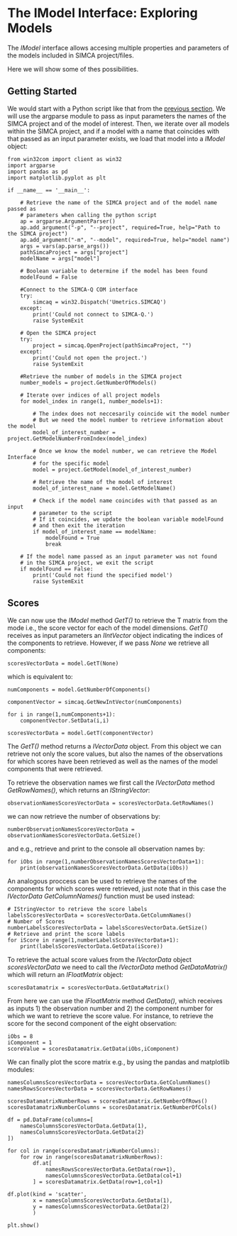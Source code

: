 # The IModel Interface: Exploring Models

The *IModel* interface allows accesing multiple properties and parameters of the models included in SIMCA project/files.

Here we will show some of thes possibilities.

## Getting Started

We would start with a Python script like that from the [previous section](../04_ModelInterface_0/ModelInterface_Introduction.md). We will use the argparse module to pass as input parameters the names of the SIMCA project and of the model of interest. Then, we iterate over all models within the SIMCA project, and if a model with a name that coincides with that passed as an input parameter exists, we load that model into a *IModel* object:
```
from win32com import client as win32
import argparse
import pandas as pd
import matplotlib.pyplot as plt

if __name__ == '__main__':

    # Retrieve the name of the SIMCA project and of the model name passed as
    # parameters when calling the python script
    ap = argparse.ArgumentParser()
    ap.add_argument("-p", "--project", required=True, help="Path to the SIMCA project")
    ap.add_argument("-m", "--model", required=True, help="model name")
    args = vars(ap.parse_args())
    pathSimcaProject = args["project"]
    modelName = args["model"]

    # Boolean variable to determine if the model has been found
    modelFound = False

    #Connect to the SIMCA-Q COM interface
    try:
        simcaq = win32.Dispatch('Umetrics.SIMCAQ')
    except:
        print('Could not connect to SIMCA-Q.')
        raise SystemExit

    # Open the SIMCA project
    try:
        project = simcaq.OpenProject(pathSimcaProject, "")
    except:
        print('Could not open the project.')
        raise SystemExit

    #Retrieve the number of models in the SIMCA project
    number_models = project.GetNumberOfModels() 

    # Iterate over indices of all project models
    for model_index in range(1, number_models+1):

        # The index does not neccesarily coincide wit the model number
        # But we need the model number to retrieve information about the model
        model_of_interest_number = project.GetModelNumberFromIndex(model_index)

        # Once we know the model number, we can retrieve the Model Interface
        # for the specific model
        model = project.GetModel(model_of_interest_number)

        # Retrieve the name of the model of interest
        model_of_interest_name = model.GetModelName()

        # Check if the model name coincides with that passed as an input
        # parameter to the script
        # If it coincides, we update the boolean variable modelFound
        # and then exit the iteration
        if model_of_interest_name == modelName:
            modelFound = True
            break

    # If the model name passed as an input parameter was not found
    # in the SIMCA project, we exit the script
    if modelFound == False:
        print('Could not fiund the specified model')
        raise SystemExit
```

## Scores

We can now use the *IModel* method *GetT()* to retrieve the T matrix from the mode i.e., the score vector for each of the model dimensions. *GetT()* receives as input parameters an *IIntVector* object indicating the indices of the components to retrieve. However, if we pass *None* we retrieve all components:
```
scoresVectorData = model.GetT(None)
```

which is equivalent to:
```
numComponents = model.GetNumberOfComponents()

componentVector = simcaq.GetNewIntVector(numComponents)

for i in range(1,numComponents+1):
    componentVector.SetData(i,i)

scoresVectorData = model.GetT(componentVector)
```

The *GetT()* method returns a *IVectorData* object. From this object we can retrieve not only the score values, but also the names of the observations for which scores have been retrieved as well as the names of the model components that were retrieved.

To retrieve the observation names we first call the *IVectorData* method *GetRowNames()*, which returns an *IStringVector*:
```
observationNamesScoresVectorData = scoresVectorData.GetRowNames()
```

we can now retrieve the number of observations by:
```
numberObservationNamesScoresVectorData = observationNamesScoresVectorData.GetSize()
```

and e.g., retrieve and print to the console all observation names by:
```
for iObs in range(1,numberObservationNamesScoresVectorData+1):
    print(observationNamesScoresVectorData.GetData(iObs))
```

An analogous proccess can be used to retrieve the names of the components for which scores were retrieved, just note that in this case the *IVectorData* *GetColumnNames()* function must be used instead:
```
# IStringVector to retrieve the score labels
labelsScoresVectorData = scoresVectorData.GetColumnNames()
# Number of Scores
numberLabelsScoresVectorData = labelsScoresVectorData.GetSize()
# Retrieve and print the score labels
for iScore in range(1,numberLabelsScoresVectorData+1):
    print(labelsScoresVectorData.GetData(iScore))
```

To retrieve the actual score values from the *IVectorData* object *scoresVectorData* we need to call the *IVectorData* method *GetDataMatrix()* which will return an *IFloatMatrix* object:
```
scoresDatamatrix = scoresVectorData.GetDataMatrix()
```

From here we can use the *IFloatMatrix* method *GetData()*, which receives as inputs 1) the observation number and 2) the component number for which we want to retrieve the score value. For instance, to retrieve the score for the second component of the eight observation:
```
iObs = 8
iComponent = 1
scoreValue = scoresDatamatrix.GetData(iObs,iComponent)
```

We can finally plot the score matrix e.g., by using the pandas and matplotlib modules:
```
namesColumnsScoresVectorData = scoresVectorData.GetColumnNames()
namesRowsScoresVectorData = scoresVectorData.GetRowNames()

scoresDatamatrixNumberRows = scoresDatamatrix.GetNumberOfRows()
scoresDatamatrixNumberColumns = scoresDatamatrix.GetNumberOfCols()    

df = pd.DataFrame(columns=[
    namesColumnsScoresVectorData.GetData(1),
    namesColumnsScoresVectorData.GetData(2)
])

for col in range(scoresDatamatrixNumberColumns):
    for row in range(scoresDatamatrixNumberRows):
        df.at[
            namesRowsScoresVectorData.GetData(row+1),
            namesColumnsScoresVectorData.GetData(col+1)
        ] = scoresDatamatrix.GetData(row+1,col+1)

df.plot(kind = 'scatter',
        x = namesColumnsScoresVectorData.GetData(1),
        y = namesColumnsScoresVectorData.GetData(2)
        )

plt.show()
```